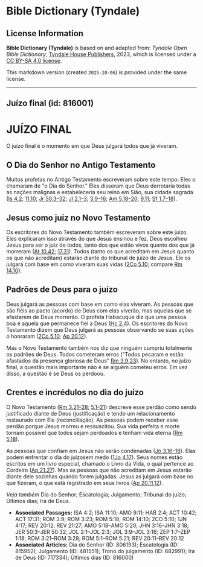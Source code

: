# Bible Dictionary (Tyndale)

## License Information

**Bible Dictionary (Tyndale)** is based on and adapted from: _Tyndale Open Bible Dictionary_, [Tyndale House Publishers](https://tyndaleopenresources.com/), 2023, which is licensed under a [CC BY-SA 4.0 license](https://creativecommons.org/licenses/by-sa/4.0/legalcode.en).

This markdown version (created `2025-10-06`) is provided under the same license.



--------------------------------

## Juízo final (id: 816001)

JUÍZO FINAL
===========

O juízo final é o momento em que Deus julgará todos que já viveram.

O Dia do Senhor no Antigo Testamento
------------------------------------

Muitos profetas no Antigo Testamento escreveram sobre este tempo. Eles o chamaram de "o Dia do Senhor." Eles disseram que Deus derrotaria todas as nações malignas e estabeleceria seu reino em Sião, sua cidade sagrada ([Is 4\.2](https://ref.ly/Isa4:2); [11\.10](https://ref.ly/Isa11:10); [Jr 50\.3–32](https://ref.ly/Jer50:3-Jer50:32); [Jl 2\.1–3](https://ref.ly/Joel2:1-Joel2:3); [3\.9–16](https://ref.ly/Joel3:9-Joel3:16); [Am 5\.18–20](https://ref.ly/Amos5:18-Amos5:20); [9\.11](https://ref.ly/Amos9:11); [Sf 1\.7–18](https://ref.ly/Zeph1:7-Zeph1:18)).

Jesus como juiz no Novo Testamento
----------------------------------

Os escritores do Novo Testamento também escreveram sobre este juízo. Eles explicaram isso através do que Jesus ensinou e fez. Deus escolheu Jesus para ser o juiz de todos, tanto dos que estão vivos quanto dos que já morreram ([At 10\.42](https://ref.ly/Acts10:42); [17\.31](https://ref.ly/Acts17:31)). Todos (tanto os que acreditam em Jesus quanto os que não acreditam) estarão diante do tribunal de juízo de Jesus. Ele os julgará com base em como viveram suas vidas ([2Co 5\.10](https://ref.ly/2Cor5:10); compare [Rm 14\.10](https://ref.ly/Rom14:10)).

Padrões de Deus para o juízo
----------------------------

Deus julgará as pessoas com base em como elas viveram. As pessoas que são fiéis ao pacto (acordo) de Deus com elas viverão, mas aquelas que se afastarem de Deus morrerão. O profeta Habacuque diz que uma pessoa boa é aquela que permanece fiel a Deus ([Hc 2\.4](https://ref.ly/Hab2:4)). Os escritores do Novo Testamento dizem que Deus julgará as pessoas observando se suas ações o honraram ([2Co 5\.10](https://ref.ly/2Cor5:10); [Ap 20\.12](https://ref.ly/Rev20:12)).

Mas o Novo Testamento também nos diz que ninguém cumpriu totalmente os padrões de Deus. Todos cometeram erros ("Todos pecaram e estão afastados da presença gloriosa de Deus" [Rm 3\.9,23](https://ref.ly/Rom3:9,Rom3:23)). No entanto, no juízo final, a questão mais importante não é se alguém cometeu erros. Em vez disso, a questão é se Deus os perdoou.

Crentes e incrédulos no dia do juízo
------------------------------------

O Novo Testamento ([Rm 3\.21–28](https://ref.ly/Rom3:21-Rom3:28); [5\.1–21](https://ref.ly/Rom5:1-Rom5:21)) descreve esse perdão como sendo justificado diante de Deus (justificação) e tendo um relacionamento restaurado com Ele (reconciliação). As pessoas podem receber esse perdão porque Jesus morreu e ressuscitou. Sua vida perfeita e morte tornam possível que todos sejam perdoados e tenham vida eterna ([Rm 5\.18](https://ref.ly/Rom5:18)).

As pessoas que confiam em Jesus não serão condenadas ([Jó 3\.16–18](https://ref.ly/John3:16-John3:18)). Elas podem enfrentar o dia do juízosem medo ([1Jo 4\.17](https://ref.ly/1John4:17)). Seus nomes estão escritos em um livro especial, chamado o Livro da Vida, o qual pertence ao Cordeiro ([Ap 21\.27](https://ref.ly/Rev21:27)). Mas as pessoas que não acreditam em Jesus estarão diante dele sozinhas quando forem julgadas. Jesus as julgará com base no que fizeram, o que está registrado em seus livros ([Ap 20\.11,12](https://ref.ly/Rev20:11-Rev20:12)).

*Veja também* Dia do Senhor; Escatologia; Julgamento; Tribunal do juízo; Últimos dias; Ira de Deus.

* **Associated Passages:** ISA 4:2; ISA 11:10; AMO 9:11; HAB 2:4; ACT 10:42; ACT 17:31; ROM 3:9; ROM 3:23; ROM 5:18; ROM 14:10; 2CO 5:10; 1JN 4:17; REV 20:12; REV 21:27; AMO 5:18–AMO 5:20; JHN 3:16–JHN 3:18; JER 50:3–JER 50:32; JOL 2:1–JOL 2:3; JOL 3:9–JOL 3:16; ZEP 1:7–ZEP 1:18; ROM 3:21–ROM 3:28; ROM 5:1–ROM 5:21; REV 20:11–REV 20:12
* **Associated Articles:** Dia do Senhor (ID: 806193); Escatologia (ID: 815952); Julgamento (ID: 481551); Trono do julgamento (ID: 682991); Ira de Deus (ID: 717334); Últimos dias (ID: 816000)

